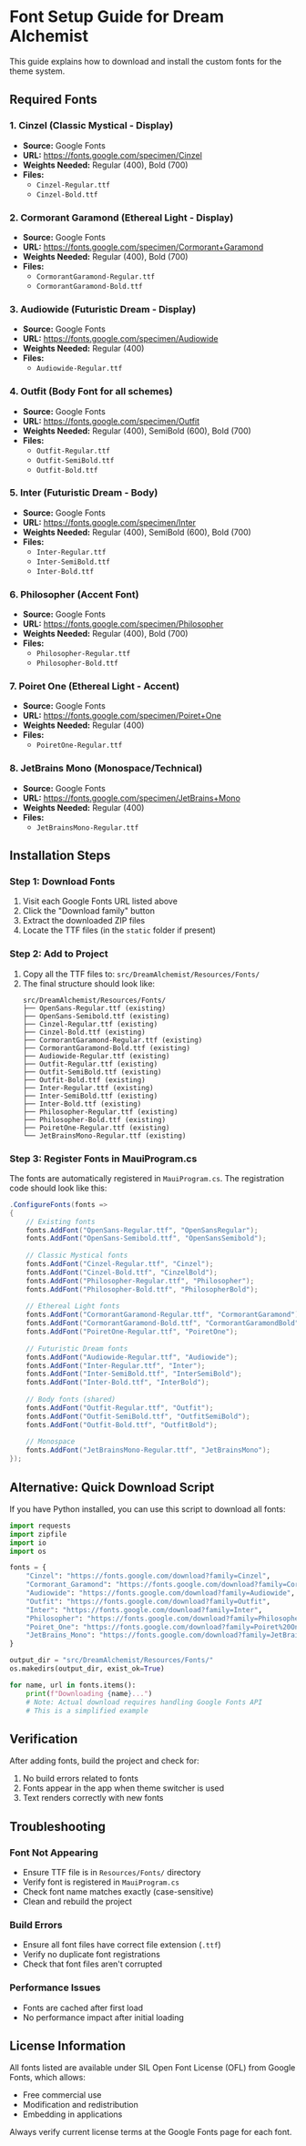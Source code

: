 # Font Setup Guide for Dream Alchemist

This guide explains how to download and install the custom fonts for the theme system.

## Required Fonts

### 1. Cinzel (Classic Mystical - Display)
- **Source:** Google Fonts
- **URL:** https://fonts.google.com/specimen/Cinzel
- **Weights Needed:** Regular (400), Bold (700)
- **Files:**
  - `Cinzel-Regular.ttf`
  - `Cinzel-Bold.ttf`

### 2. Cormorant Garamond (Ethereal Light - Display)
- **Source:** Google Fonts
- **URL:** https://fonts.google.com/specimen/Cormorant+Garamond
- **Weights Needed:** Regular (400), Bold (700)
- **Files:**
  - `CormorantGaramond-Regular.ttf`
  - `CormorantGaramond-Bold.ttf`

### 3. Audiowide (Futuristic Dream - Display)
- **Source:** Google Fonts
- **URL:** https://fonts.google.com/specimen/Audiowide
- **Weights Needed:** Regular (400)
- **Files:**
  - `Audiowide-Regular.ttf`

### 4. Outfit (Body Font for all schemes)
- **Source:** Google Fonts
- **URL:** https://fonts.google.com/specimen/Outfit
- **Weights Needed:** Regular (400), SemiBold (600), Bold (700)
- **Files:**
  - `Outfit-Regular.ttf`
  - `Outfit-SemiBold.ttf`
  - `Outfit-Bold.ttf`

### 5. Inter (Futuristic Dream - Body)
- **Source:** Google Fonts
- **URL:** https://fonts.google.com/specimen/Inter
- **Weights Needed:** Regular (400), SemiBold (600), Bold (700)
- **Files:**
  - `Inter-Regular.ttf`
  - `Inter-SemiBold.ttf`
  - `Inter-Bold.ttf`

### 6. Philosopher (Accent Font)
- **Source:** Google Fonts
- **URL:** https://fonts.google.com/specimen/Philosopher
- **Weights Needed:** Regular (400), Bold (700)
- **Files:**
  - `Philosopher-Regular.ttf`
  - `Philosopher-Bold.ttf`

### 7. Poiret One (Ethereal Light - Accent)
- **Source:** Google Fonts
- **URL:** https://fonts.google.com/specimen/Poiret+One
- **Weights Needed:** Regular (400)
- **Files:**
  - `PoiretOne-Regular.ttf`

### 8. JetBrains Mono (Monospace/Technical)
- **Source:** Google Fonts
- **URL:** https://fonts.google.com/specimen/JetBrains+Mono
- **Weights Needed:** Regular (400)
- **Files:**
  - `JetBrainsMono-Regular.ttf`

## Installation Steps

### Step 1: Download Fonts

1. Visit each Google Fonts URL listed above
2. Click the "Download family" button
3. Extract the downloaded ZIP files
4. Locate the TTF files (in the `static` folder if present)

### Step 2: Add to Project

1. Copy all the TTF files to: `src/DreamAlchemist/Resources/Fonts/`
2. The final structure should look like:
   ```
   src/DreamAlchemist/Resources/Fonts/
   ├── OpenSans-Regular.ttf (existing)
   ├── OpenSans-Semibold.ttf (existing)
   ├── Cinzel-Regular.ttf (existing)
   ├── Cinzel-Bold.ttf (existing)
   ├── CormorantGaramond-Regular.ttf (existing)
   ├── CormorantGaramond-Bold.ttf (existing)
   ├── Audiowide-Regular.ttf (existing)
   ├── Outfit-Regular.ttf (existing)
   ├── Outfit-SemiBold.ttf (existing)
   ├── Outfit-Bold.ttf (existing)
   ├── Inter-Regular.ttf (existing)
   ├── Inter-SemiBold.ttf (existing)
   ├── Inter-Bold.ttf (existing)
   ├── Philosopher-Regular.ttf (existing)
   ├── Philosopher-Bold.ttf (existing)
   ├── PoiretOne-Regular.ttf (existing)
   └── JetBrainsMono-Regular.ttf (existing)
   ```

### Step 3: Register Fonts in MauiProgram.cs

The fonts are automatically registered in `MauiProgram.cs`. The registration code should look like this:

```csharp
.ConfigureFonts(fonts =>
{
    // Existing fonts
    fonts.AddFont("OpenSans-Regular.ttf", "OpenSansRegular");
    fonts.AddFont("OpenSans-Semibold.ttf", "OpenSansSemibold");
    
    // Classic Mystical fonts
    fonts.AddFont("Cinzel-Regular.ttf", "Cinzel");
    fonts.AddFont("Cinzel-Bold.ttf", "CinzelBold");
    fonts.AddFont("Philosopher-Regular.ttf", "Philosopher");
    fonts.AddFont("Philosopher-Bold.ttf", "PhilosopherBold");
    
    // Ethereal Light fonts
    fonts.AddFont("CormorantGaramond-Regular.ttf", "CormorantGaramond");
    fonts.AddFont("CormorantGaramond-Bold.ttf", "CormorantGaramondBold");
    fonts.AddFont("PoiretOne-Regular.ttf", "PoiretOne");
    
    // Futuristic Dream fonts
    fonts.AddFont("Audiowide-Regular.ttf", "Audiowide");
    fonts.AddFont("Inter-Regular.ttf", "Inter");
    fonts.AddFont("Inter-SemiBold.ttf", "InterSemiBold");
    fonts.AddFont("Inter-Bold.ttf", "InterBold");
    
    // Body fonts (shared)
    fonts.AddFont("Outfit-Regular.ttf", "Outfit");
    fonts.AddFont("Outfit-SemiBold.ttf", "OutfitSemiBold");
    fonts.AddFont("Outfit-Bold.ttf", "OutfitBold");
    
    // Monospace
    fonts.AddFont("JetBrainsMono-Regular.ttf", "JetBrainsMono");
});
```

## Alternative: Quick Download Script

If you have Python installed, you can use this script to download all fonts:

```python
import requests
import zipfile
import io
import os

fonts = {
    "Cinzel": "https://fonts.google.com/download?family=Cinzel",
    "Cormorant_Garamond": "https://fonts.google.com/download?family=Cormorant%20Garamond",
    "Audiowide": "https://fonts.google.com/download?family=Audiowide",
    "Outfit": "https://fonts.google.com/download?family=Outfit",
    "Inter": "https://fonts.google.com/download?family=Inter",
    "Philosopher": "https://fonts.google.com/download?family=Philosopher",
    "Poiret_One": "https://fonts.google.com/download?family=Poiret%20One",
    "JetBrains_Mono": "https://fonts.google.com/download?family=JetBrains%20Mono"
}

output_dir = "src/DreamAlchemist/Resources/Fonts/"
os.makedirs(output_dir, exist_ok=True)

for name, url in fonts.items():
    print(f"Downloading {name}...")
    # Note: Actual download requires handling Google Fonts API
    # This is a simplified example
```

## Verification

After adding fonts, build the project and check for:

1. No build errors related to fonts
2. Fonts appear in the app when theme switcher is used
3. Text renders correctly with new fonts

## Troubleshooting

### Font Not Appearing
- Ensure TTF file is in `Resources/Fonts/` directory
- Verify font is registered in `MauiProgram.cs`
- Check font name matches exactly (case-sensitive)
- Clean and rebuild the project

### Build Errors
- Ensure all font files have correct file extension (`.ttf`)
- Verify no duplicate font registrations
- Check that font files aren't corrupted

### Performance Issues
- Fonts are cached after first load
- No performance impact after initial loading

## License Information

All fonts listed are available under SIL Open Font License (OFL) from Google Fonts, which allows:
- Free commercial use
- Modification and redistribution
- Embedding in applications

Always verify current license terms at the Google Fonts page for each font.
